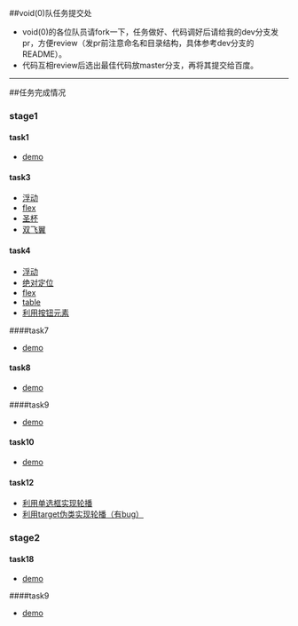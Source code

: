 ##void(0)队任务提交处
* void(0)的各位队员请fork一下，任务做好、代码调好后请给我的dev分支发pr，方便review（发pr前注意命名和目录结构，具体参考dev分支的README）。
* 代码互相review后选出最佳代码放master分支，再将其提交给百度。

----

##任务完成情况
### stage1
#### task1
* [demo](http://levonlin.github.io/ife_void0/stage1/task1)

#### task3
* [浮动](http://levonlin.github.io/ife_void0/stage1/task3/task3_float.html)
* [flex](http://levonlin.github.io/ife_void0/stage1/task3/task3_flex.html)
* [圣杯](http://levonlin.github.io/ife_void0/stage1/task3/task3_HolyGrail.html)
* [双飞翼](http://levonlin.github.io/ife_void0/stage1/task3/task3_doublefly.html)

#### task4
* [浮动](http://levonlin.github.io/ife_void0/stage1/task4/task4_float.html)
* [绝对定位](http://levonlin.github.io/ife_void0/stage1/task4/task4_absolute.html)
* [flex](http://levonlin.github.io/ife_void0/stage1/task4/task4_flex.html)
* [table](http://levonlin.github.io/ife_void0/stage1/task4/task4_table.html)
* [利用按钮元素](http://levonlin.github.io/ife_void0/stage1/task4/task4_button.html)

####task7
* [demo](http://levonlin.github.io/ife_void0/stage1/task7)

#### task8
* [demo](http://levonlin.github.io/ife_void0/stage1/task8)

####task9
* [demo](http://levonlin.github.io/ife_void0/stage1/task9)

#### task10
* [demo](http://levonlin.github.io/ife_void0/stage1/task10)

#### task12
* [利用单选框实现轮播](http://levonlin.github.io/ife_void0/stage1/task12/task12_radio.html)
* [利用target伪类实现轮播（有bug）](http://levonlin.github.io/ife_void0/stage1/task12/task12_target.html)

### stage2
#### task18
* [demo](http://levonlin.github.io/ife_void0/stage2/task18)

####task9
* [demo](http://levonlin.github.io/ife_void0/stage2/task19)
